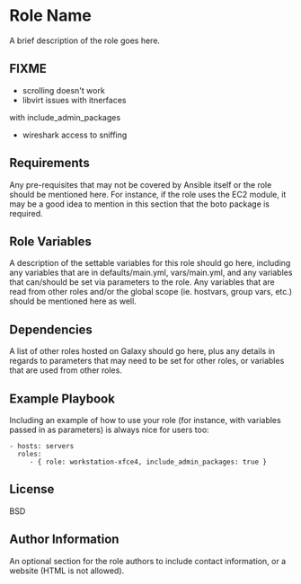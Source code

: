 Role Name
=========

A brief description of the role goes here.


FIXME
-----

* scrolling doesn't work
* libvirt issues with itnerfaces

with include_admin_packages
* wireshark access to sniffing

Requirements
------------

Any pre-requisites that may not be covered by Ansible itself or the role should be mentioned here. For instance, if the role uses the EC2 module, it may be a good idea to mention in this section that the boto package is required.

Role Variables
--------------

A description of the settable variables for this role should go here, including any variables that are in defaults/main.yml, vars/main.yml, and any variables that can/should be set via parameters to the role. Any variables that are read from other roles and/or the global scope (ie. hostvars, group vars, etc.) should be mentioned here as well.

Dependencies
------------

A list of other roles hosted on Galaxy should go here, plus any details in regards to parameters that may need to be set for other roles, or variables that are used from other roles.

Example Playbook
----------------

Including an example of how to use your role (for instance, with variables passed in as parameters) is always nice for users too:

    - hosts: servers
      roles:
         - { role: workstation-xfce4, include_admin_packages: true }
         
         

License
-------

BSD

Author Information
------------------

An optional section for the role authors to include contact information, or a website (HTML is not allowed).
